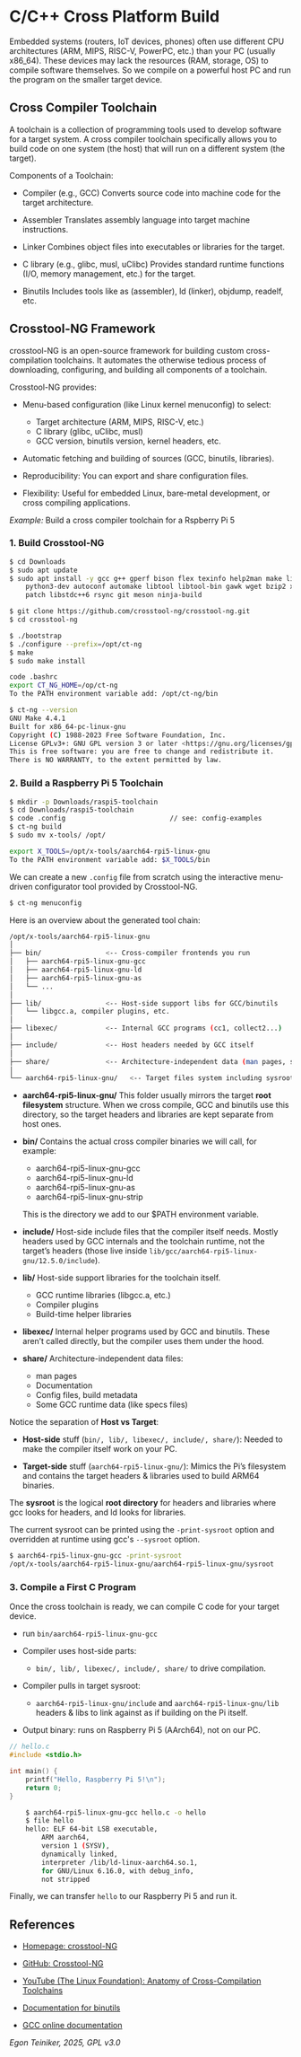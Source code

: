 # C/C++ Cross Platform Build 

Embedded systems (routers, IoT devices, phones) often use different CPU architectures 
(ARM, MIPS, RISC-V, PowerPC, etc.) than your PC (usually x86_64).
These devices may lack the resources (RAM, storage, OS) to compile software themselves.
So we compile on a powerful host PC and run the program on the smaller target device.

## Cross Compiler Toolchain

A toolchain is a collection of programming tools used to develop software for 
a target system. A cross compiler toolchain specifically allows you to build 
code on one system (the host) that will run on a different system (the target).

Components of a Toolchain:

* Compiler (e.g., GCC)
    Converts source code into machine code for the target architecture.

* Assembler
    Translates assembly language into target machine instructions.

* Linker
    Combines object files into executables or libraries for the target.

* C library (e.g., glibc, musl, uClibc)
    Provides standard runtime functions (I/O, memory management, etc.) for the target.

* Binutils
    Includes tools like as (assembler), ld (linker), objdump, readelf, etc.


## Crosstool-NG Framework

crosstool-NG is an open-source framework for building custom cross-compilation toolchains. 
It automates the otherwise tedious process of downloading, configuring, and building all 
components of a toolchain.

Crosstool-NG provides:
* Menu-based configuration (like Linux kernel menuconfig) to select:
    * Target architecture (ARM, MIPS, RISC-V, etc.)
    * C library (glibc, uClibc, musl)
    * GCC version, binutils version, kernel headers, etc.

* Automatic fetching and building of sources (GCC, binutils, libraries).
* Reproducibility: You can export and share configuration files.
* Flexibility: Useful for embedded Linux, bare-metal development, or cross compiling applications.

_Example:_ Build a cross compiler toolchain for a Rspberry Pi 5

### 1. Build Crosstool-NG 

```bash
$ cd Downloads
$ sudo apt update 
$ sudo apt install -y gcc g++ gperf bison flex texinfo help2man make libncurses5-dev \
    python3-dev autoconf automake libtool libtool-bin gawk wget bzip2 xz-utils unzip \
    patch libstdc++6 rsync git meson ninja-build

$ git clone https://github.com/crosstool-ng/crosstool-ng.git
$ cd crosstool-ng

$ ./bootstrap
$ ./configure --prefix=/opt/ct-ng
$ make
$ sudo make install

code .bashrc
export CT_NG_HOME=/op/ct-ng 
To the PATH environment variable add: /opt/ct-ng/bin 

$ ct-ng --version
GNU Make 4.4.1
Built for x86_64-pc-linux-gnu
Copyright (C) 1988-2023 Free Software Foundation, Inc.
License GPLv3+: GNU GPL version 3 or later <https://gnu.org/licenses/gpl.html>
This is free software: you are free to change and redistribute it.
There is NO WARRANTY, to the extent permitted by law.
```

### 2. Build a Raspberry Pi 5 Toolchain

```bash
$ mkdir -p Downloads/raspi5-toolchain
$ cd Downloads/raspi5-toolchain
$ code .config                          // see: config-examples 
$ ct-ng build
$ sudo mv x-tools/ /opt/

export X_TOOLS=/opt/x-tools/aarch64-rpi5-linux-gnu
To the PATH environment variable add: $X_TOOLS/bin
```

We can create a new `.config` file from scratch using the interactive menu-driven 
configurator tool provided by Crosstool-NG.

```bash
$ ct-ng menuconfig
```


Here is an overview about the generated tool chain:

```bash
/opt/x-tools/aarch64-rpi5-linux-gnu
│
├── bin/                <-- Cross-compiler frontends you run
│   ├── aarch64-rpi5-linux-gnu-gcc
│   ├── aarch64-rpi5-linux-gnu-ld
│   ├── aarch64-rpi5-linux-gnu-as
│   └── ...
│
├── lib/                <-- Host-side support libs for GCC/binutils
│   └── libgcc.a, compiler plugins, etc.
│
├── libexec/            <-- Internal GCC programs (cc1, collect2...)
│
├── include/            <-- Host headers needed by GCC itself
│
├── share/              <-- Architecture-independent data (man pages, specs)
│
└── aarch64-rpi5-linux-gnu/   <-- Target files system including sysroot 
```

* **aarch64-rpi5-linux-gnu/** This folder usually mirrors the target **root filesystem** structure.
    When we cross compile, GCC and binutils use this directory, so the target 
    headers and libraries are kept separate from host ones.
    
* **bin/** Contains the actual cross compiler binaries we will call, for example:
    - aarch64-rpi5-linux-gnu-gcc
    - aarch64-rpi5-linux-gnu-ld
    - aarch64-rpi5-linux-gnu-as
    - aarch64-rpi5-linux-gnu-strip

    This is the directory we add to our $PATH environment variable.

* **include/** Host-side include files that the compiler itself needs.
    Mostly headers used by GCC internals and the toolchain runtime, not the target’s headers 
    (those live inside `lib/gcc/aarch64-rpi5-linux-gnu/12.5.0/include`).

* **lib/** Host-side support libraries for the toolchain itself.
    - GCC runtime libraries (libgcc.a, etc.)
    - Compiler plugins
    - Build-time helper libraries

* **libexec/** Internal helper programs used by GCC and binutils.
    These aren’t called directly, but the compiler uses them under the hood.

* **share/** Architecture-independent data files:
    - man pages
    - Documentation
    - Config files, build metadata
    - Some GCC runtime data (like specs files)

Notice the separation of **Host vs Target**:

* **Host-side** stuff (`bin/, lib/, libexec/, include/, share/`): Needed to make the compiler 
    itself work on your PC.

* **Target-side** stuff (`aarch64-rpi5-linux-gnu/`): Mimics the Pi’s filesystem and contains 
    the target headers & libraries used to build ARM64 binaries.

The **sysroot** is the logical **root directory** for headers and libraries where gcc 
looks for headers, and ld looks for libraries.

The current sysroot can be printed using the `-print-sysroot` option 
and overridden at runtime using gcc's `--sysroot` option.

```bash
$ aarch64-rpi5-linux-gnu-gcc -print-sysroot
/opt/x-tools/aarch64-rpi5-linux-gnu/aarch64-rpi5-linux-gnu/sysroot
```



### 3. Compile a First C Program

Once the cross toolchain is ready, we can compile C code for your target device.

* run `bin/aarch64-rpi5-linux-gnu-gcc`

* Compiler uses host-side parts:
    - `bin/, lib/, libexec/, include/, share/` to drive compilation.

* Compiler pulls in target sysroot:
    - `aarch64-rpi5-linux-gnu/include` and `aarch64-rpi5-linux-gnu/lib` 
    headers & libs to link against as if building on the Pi itself.

* Output binary: runs on Raspberry Pi 5 (AArch64), not on our PC.

```c
// hello.c
#include <stdio.h>

int main() {
    printf("Hello, Raspberry Pi 5!\n");
    return 0;
}
```

```bash
	$ aarch64-rpi5-linux-gnu-gcc hello.c -o hello
	$ file hello
	hello: ELF 64-bit LSB executable, 
		ARM aarch64, 
		version 1 (SYSV), 
		dynamically linked, 
		interpreter /lib/ld-linux-aarch64.so.1, 
		for GNU/Linux 6.16.0, with debug_info, 
		not stripped
```

Finally, we can transfer `hello` to our Raspberry Pi 5 and run it.


## References 

* [Homepage: crosstool-NG](https://crosstool-ng.github.io/)

* [GitHub: Crosstool-NG](https://github.com/crosstool-ng/crosstool-ng)

* [YouTube (The Linux Foundation): Anatomy of Cross-Compilation Toolchains](https://youtu.be/Pbt330zuNPc?si=GfYWpy40Zb2kV5U6)

* [Documentation for binutils](https://sourceware.org/binutils/docs/)
* [GCC online documentation](https://gcc.gnu.org/onlinedocs/)


*Egon Teiniker, 2025, GPL v3.0*